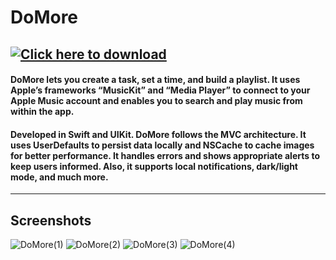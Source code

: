 # DoMore 

[![Click here to download](https://user-images.githubusercontent.com/82785695/200953066-c30fc85b-fded-45db-a52a-5d2baa04c5f0.png)](https://apps.apple.com/us/app/domore/id6444235740)
---

#### DoMore lets you create a task, set a time, and build a playlist. It uses Apple’s frameworks “MusicKit” and “Media Player” to connect to your Apple Music account and enables you to search and play music from within the app.

#### Developed in Swift and UIKit. DoMore follows the MVC architecture. It uses UserDefaults to persist data locally and NSCache to cache images for better performance. It handles errors and shows appropriate alerts to keep users informed. Also, it supports local notifications, dark/light mode, and much more.

---

## Screenshots
![DoMore(1)](https://user-images.githubusercontent.com/82785695/205761640-34b26ee5-7f8b-472c-b617-7770baf43ce3.png)
![DoMore(2)](https://user-images.githubusercontent.com/82785695/205761646-d92312de-4e7c-4b6d-b548-7a62d7dda200.png)
![DoMore(3)](https://user-images.githubusercontent.com/82785695/205761656-b8c93d9f-3849-4ffc-bdd2-9e5beaf71884.png)
![DoMore(4)](https://user-images.githubusercontent.com/82785695/205761671-e776deff-a067-4124-8d60-cb3d4438a585.png)





